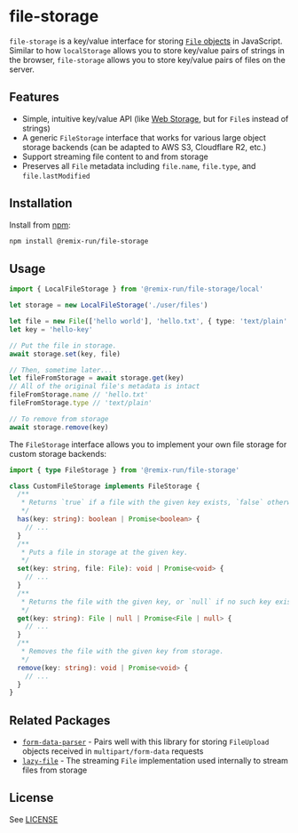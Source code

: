 # file-storage

`file-storage` is a key/value interface for storing [`File` objects](https://developer.mozilla.org/en-US/docs/Web/API/File) in JavaScript. Similar to how `localStorage` allows you to store key/value pairs of strings in the browser, `file-storage` allows you to store key/value pairs of files on the server.

## Features

- Simple, intuitive key/value API (like [Web Storage](https://developer.mozilla.org/en-US/docs/Web/API/Web_Storage_API), but for `File`s instead of strings)
- A generic `FileStorage` interface that works for various large object storage backends (can be adapted to AWS S3, Cloudflare R2, etc.)
- Support streaming file content to and from storage
- Preserves all `File` metadata including `file.name`, `file.type`, and `file.lastModified`

## Installation

Install from [npm](https://www.npmjs.com/):

```sh
npm install @remix-run/file-storage
```

## Usage

```ts
import { LocalFileStorage } from '@remix-run/file-storage/local'

let storage = new LocalFileStorage('./user/files')

let file = new File(['hello world'], 'hello.txt', { type: 'text/plain' })
let key = 'hello-key'

// Put the file in storage.
await storage.set(key, file)

// Then, sometime later...
let fileFromStorage = await storage.get(key)
// All of the original file's metadata is intact
fileFromStorage.name // 'hello.txt'
fileFromStorage.type // 'text/plain'

// To remove from storage
await storage.remove(key)
```

The `FileStorage` interface allows you to implement your own file storage for custom storage backends:

```ts
import { type FileStorage } from '@remix-run/file-storage'

class CustomFileStorage implements FileStorage {
  /**
   * Returns `true` if a file with the given key exists, `false` otherwise.
   */
  has(key: string): boolean | Promise<boolean> {
    // ...
  }
  /**
   * Puts a file in storage at the given key.
   */
  set(key: string, file: File): void | Promise<void> {
    // ...
  }
  /**
   * Returns the file with the given key, or `null` if no such key exists.
   */
  get(key: string): File | null | Promise<File | null> {
    // ...
  }
  /**
   * Removes the file with the given key from storage.
   */
  remove(key: string): void | Promise<void> {
    // ...
  }
}
```

## Related Packages

- [`form-data-parser`](https://github.com/remix-run/remix/tree/main/packages/form-data-parser) - Pairs well with this library for storing `FileUpload` objects received in `multipart/form-data` requests
- [`lazy-file`](https://github.com/remix-run/remix/tree/main/packages/lazy-file) - The streaming `File` implementation used internally to stream files from storage

## License

See [LICENSE](https://github.com/remix-run/remix/blob/main/LICENSE)
